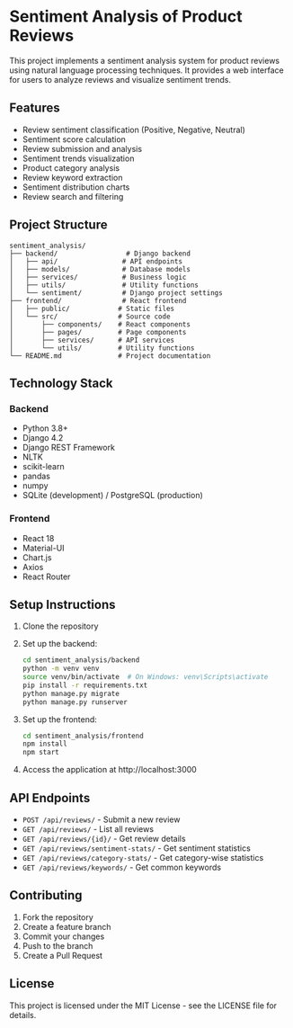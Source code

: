 # Sentiment Analysis of Product Reviews

This project implements a sentiment analysis system for product reviews using natural language processing techniques. It provides a web interface for users to analyze reviews and visualize sentiment trends.

## Features

- Review sentiment classification (Positive, Negative, Neutral)
- Sentiment score calculation
- Review submission and analysis
- Sentiment trends visualization
- Product category analysis
- Review keyword extraction
- Sentiment distribution charts
- Review search and filtering

## Project Structure

```
sentiment_analysis/
├── backend/                 # Django backend
│   ├── api/                # API endpoints
│   ├── models/             # Database models
│   ├── services/           # Business logic
│   ├── utils/              # Utility functions
│   └── sentiment/          # Django project settings
├── frontend/               # React frontend
│   ├── public/            # Static files
│   └── src/               # Source code
│       ├── components/    # React components
│       ├── pages/         # Page components
│       ├── services/      # API services
│       └── utils/         # Utility functions
└── README.md              # Project documentation
```

## Technology Stack

### Backend
- Python 3.8+
- Django 4.2
- Django REST Framework
- NLTK
- scikit-learn
- pandas
- numpy
- SQLite (development) / PostgreSQL (production)

### Frontend
- React 18
- Material-UI
- Chart.js
- Axios
- React Router

## Setup Instructions

1. Clone the repository
2. Set up the backend:
   ```bash
   cd sentiment_analysis/backend
   python -m venv venv
   source venv/bin/activate  # On Windows: venv\Scripts\activate
   pip install -r requirements.txt
   python manage.py migrate
   python manage.py runserver
   ```

3. Set up the frontend:
   ```bash
   cd sentiment_analysis/frontend
   npm install
   npm start
   ```

4. Access the application at http://localhost:3000

## API Endpoints

- `POST /api/reviews/` - Submit a new review
- `GET /api/reviews/` - List all reviews
- `GET /api/reviews/{id}/` - Get review details
- `GET /api/reviews/sentiment-stats/` - Get sentiment statistics
- `GET /api/reviews/category-stats/` - Get category-wise statistics
- `GET /api/reviews/keywords/` - Get common keywords

## Contributing

1. Fork the repository
2. Create a feature branch
3. Commit your changes
4. Push to the branch
5. Create a Pull Request

## License

This project is licensed under the MIT License - see the LICENSE file for details. 